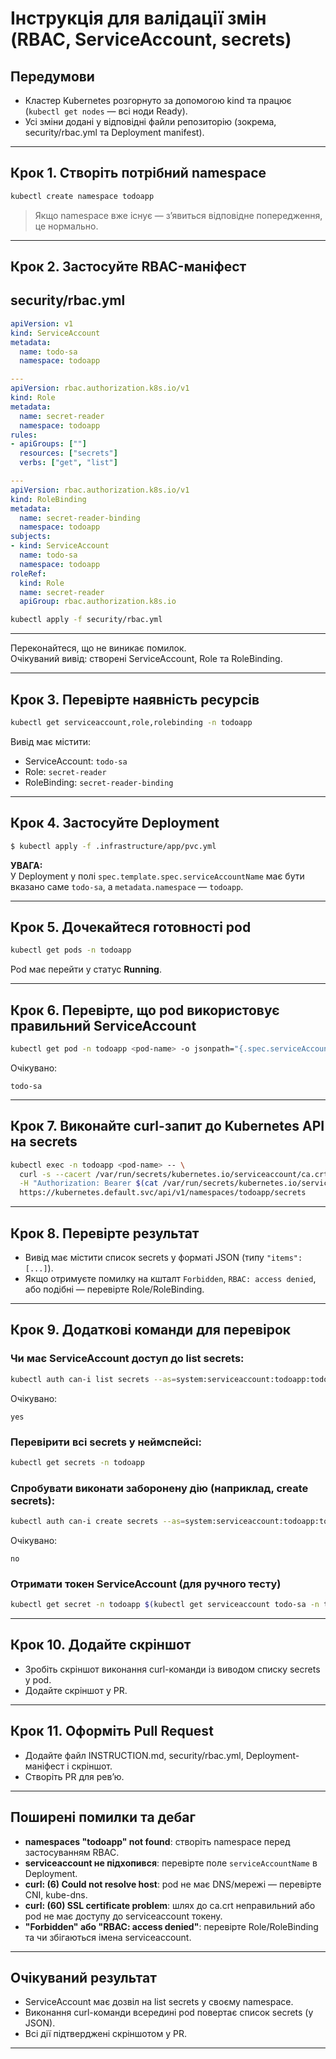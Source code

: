 # Інструкція для валідації змін (RBAC, ServiceAccount, secrets)

## Передумови

- Кластер Kubernetes розгорнуто за допомогою kind та працює (`kubectl get nodes` — всі ноди Ready).
- Усі зміни додані у відповідні файли репозиторію (зокрема, security/rbac.yml та Deployment manifest).

---

## Крок 1. Створіть потрібний namespace

```sh
kubectl create namespace todoapp
```
> Якщо namespace вже існує — з’явиться відповідне попередження, це нормально.

---

## Крок 2. Застосуйте RBAC-маніфест

## security/rbac.yml

```yaml
apiVersion: v1
kind: ServiceAccount
metadata:
  name: todo-sa
  namespace: todoapp

---
apiVersion: rbac.authorization.k8s.io/v1
kind: Role
metadata:
  name: secret-reader
  namespace: todoapp
rules:
- apiGroups: [""]
  resources: ["secrets"]
  verbs: ["get", "list"]

---
apiVersion: rbac.authorization.k8s.io/v1
kind: RoleBinding
metadata:
  name: secret-reader-binding
  namespace: todoapp
subjects:
- kind: ServiceAccount
  name: todo-sa
  namespace: todoapp
roleRef:
  kind: Role
  name: secret-reader
  apiGroup: rbac.authorization.k8s.io
```

```sh
kubectl apply -f security/rbac.yml
```

---

Переконайтеся, що не виникає помилок.  
Очікуваний вивід: створені ServiceAccount, Role та RoleBinding.

---

## Крок 3. Перевірте наявність ресурсів

```sh
kubectl get serviceaccount,role,rolebinding -n todoapp
```
Вивід має містити:
- ServiceAccount: `todo-sa`
- Role: `secret-reader`
- RoleBinding: `secret-reader-binding`

---

## Крок 4. Застосуйте Deployment

```sh
$ kubectl apply -f .infrastructure/app/pvc.yml
```
**УВАГА:**  
У Deployment у полі `spec.template.spec.serviceAccountName` має бути вказано саме `todo-sa`, а `metadata.namespace` — `todoapp`.

---

## Крок 5. Дочекайтеся готовності pod

```sh
kubectl get pods -n todoapp
```
Pod має перейти у статус **Running**.

---

## Крок 6. Перевірте, що pod використовує правильний ServiceAccount

```sh
kubectl get pod -n todoapp <pod-name> -o jsonpath="{.spec.serviceAccountName}"
```
Очікувано:  
```
todo-sa
```

---

## Крок 7. Виконайте curl-запит до Kubernetes API на secrets

```sh
kubectl exec -n todoapp <pod-name> -- \
  curl -s --cacert /var/run/secrets/kubernetes.io/serviceaccount/ca.crt \
  -H "Authorization: Bearer $(cat /var/run/secrets/kubernetes.io/serviceaccount/token)" \
  https://kubernetes.default.svc/api/v1/namespaces/todoapp/secrets
```

---

## Крок 8. Перевірте результат

- Вивід має містити список secrets у форматі JSON (типу `"items": [...]`).
- Якщо отримуєте помилку на кшталт `Forbidden`, `RBAC: access denied`, або подібні — перевірте Role/RoleBinding.

---


## Крок 9. Додаткові команди для перевірок

### Чи має ServiceAccount доступ до list secrets:
```sh
kubectl auth can-i list secrets --as=system:serviceaccount:todoapp:todo-sa -n todoapp
```
Очікувано:
```
yes
```

### Перевірити всі secrets у неймспейсі:
```sh
kubectl get secrets -n todoapp
```

### Спробувати виконати заборонену дію (наприклад, create secrets):
```sh
kubectl auth can-i create secrets --as=system:serviceaccount:todoapp:todo-sa -n todoapp
```
Очікувано:
```
no
```

### Отримати токен ServiceAccount (для ручного тесту)
```sh
kubectl get secret -n todoapp $(kubectl get serviceaccount todo-sa -n todoapp -o jsonpath="{.secrets[0].name}") -o yaml
```

---

## Крок 10. Додайте скріншот

- Зробіть скріншот виконання curl-команди із виводом списку secrets у pod.
- Додайте скріншот у PR.

---

## Крок 11. Оформіть Pull Request

- Додайте файл INSTRUCTION.md, security/rbac.yml, Deployment-маніфест і скріншот.
- Створіть PR для рев’ю.

---

## Поширені помилки та дебаг

- **namespaces "todoapp" not found**: створіть namespace перед застосуванням RBAC.
- **serviceaccount не підхопився**: перевірте поле `serviceAccountName` в Deployment.
- **curl: (6) Could not resolve host**: pod не має DNS/мережі — перевірте CNI, kube-dns.
- **curl: (60) SSL certificate problem**: шлях до ca.crt неправильний або pod не має доступу до serviceaccount токену.
- **"Forbidden" або "RBAC: access denied"**: перевірте Role/RoleBinding та чи збігаються імена serviceaccount.

---

## Очікуваний результат

- ServiceAccount має дозвіл на list secrets у своєму namespace.
- Виконання curl-команди всередині pod повертає список secrets (у JSON).
- Всі дії підтверджені скріншотом у PR.

---
